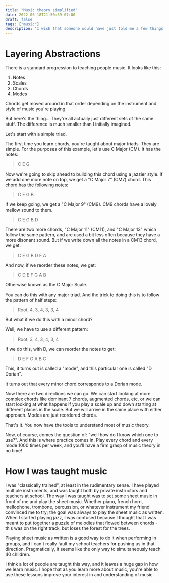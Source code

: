 ```yaml
---
title: "Music theory simplified"
date: 2022-06-18T21:50:59-07:00
draft: false
tags: ["music"]
description: "I wish that someone would have just told me a few things many years ago when I was struggling to understand music theory."
---
```


# Layering Abstractions

There is a standard progression to teaching people music. It looks like this:

1. Notes
2. Scales
4. Chords
3. Modes

Chords get moved around in that order depending on the instrument and style of music you're playing.

But here's the thing... They're all actually just different sets of the same stuff. The difference is much smaller than I initially imagined.

Let's start with a simple triad.

The first time you learn chords, you're taught about major triads. They are simple. For the purposes of this example, let's use C Major (CM). It has the notes:

> C E G

Now we're going to skip ahead to building this chord using a jazzier style. If we add one more note on top, we get a "C Major 7" (CM7) chord. This chord has the following notes:

> C E G B

If we keep going, we get a "C Major 9" (CM9). CM9 chords have a lovely mellow sound to them.

> C E G B D

There are two more chords, "C Major 11" (CM11), and "C Major 13" which follow the same pattern, and are used a bit less often because they have a more disonant sound. But if we write down all the notes in a CM13 chord, we get:

> C E G B D F A

And now, if we reorder these notes, we get: 

> C D E F G A B

Otherwise known as the C Major Scale.

You can do this with any major triad. And the trick to doing this is to follow the pattern of half steps:

> Root, 4, 3, 4, 3, 3, 4

But what if we do this with a minor chord?

Well, we have to use a different pattern:

> Root, 3, 4, 3, 4, 3, 4

If we do this, with D, we can reorder the notes to get:

> D E F G A B C 

This, it turns out is called a "mode", and this particular one is called "D Dorian".

It turns out that every minor chord corresponds to a Dorian mode.

Now there are two directions we can go. We can start looking at more complex chords like dominant 7 chords, augmented chords, etc. or we can start looking at what happens if you play a scale up and down starting at different places in the scale. But we will arrive in the same place with either approach. Modes are just reordered chords.

That's it. You now have the tools to understand most of music theory.

Now, of course, comes the question of: "well how do I know which one to use?". And this is where practice comes in. Play every chord and every mode 1000 times per week, and you'll have a firm grasp of music theory in no time!

# How I was taught music
I was "classically trained", at least in the rudimentary sense. I have played multiple instruments, and was taught both by private instructors and teachers at school. The way I was taught was to set some sheet music in front of me and play the sheet music. Whether piano, french horn, mellophone, trombone, percussion, or whatever instrument my friend convinced me to try; the goal was always to play the sheet music as written. When I started playing jazz, I was confused because I thought that I was meant to put together a puzzle of melodies that flowed between chords - this was on the right track, but loses the forest for the trees.

Playing sheet music as written is a good way to do it when performing in groups, and I can't really fault my school teachers for pushing us in that direction. Pragmatically, it seems like the only way to simultaneously teach 40 children.

I think a lot of people are taught this way, and it leaves a huge gap in how we learn music. I hope that as you learn more about music, you're able to use these lessons improve your interest in and understanding of music.